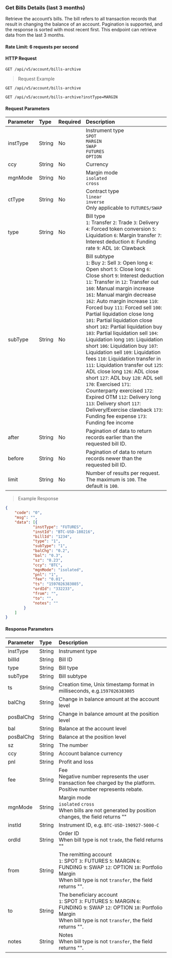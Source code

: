 ### Get Bills Details (last 3 months)

Retrieve the account’s bills. The bill refers to all transaction records that result in changing the balance of an account. Pagination is supported, and the response is sorted with most recent first. This endpoint can retrieve data from the last 3 months.

#### Rate Limit: 6 requests per second 

#### HTTP Request

`GET /api/v5/account/bills-archive`


> Request Example

```wiki
GET /api/v5/account/bills-archive

GET /api/v5/account/bills-archive?instType=MARGIN

```


#### Request Parameters

| Parameter  | Type   | Required | Description                                                         |
| :------ | :----- | :------- | :----------------------------------------------------------- |
| instType | String | No       | Instrument type<br/>`SPOT` <br/>`MARGIN`<br />`SWAP`<br/>`FUTURES` <br/>`OPTION` |
| ccy     | String | No       | Currency                                                 |
| mgnMode | String | No       | Margin mode<br/>`isolated`<br />`cross` |
| ctType | String | No       | Contract type<br />`linear`<br />`inverse`<br />Only applicable to `FUTURES/SWAP` |
| type     | String | No      | Bill type<br>`1`: Transfer `2`: Trade `3`: Delivery `4`: Forced token conversion `5`: Liquidation `6`: Margin transfer `7`: Interest deduction `8`: Funding rate `9`: ADL `10`: Clawback |
| subType  | String | No      | Bill subtype<br>`1`: Buy `2`: Sell `3`: Open long `4`: Open short `5`: Close long `6`: Close short `9`: Interest deduction `11`: Transfer in `12`: Transfer out `160`: Manual margin increase `161`: Manual margin decrease `162`: Auto margin increase `110`: Forced buy `111`: Forced sell `100`: Partial liquidation close long `101`: Partial liquidation close short `102`: Partial liquidation buy `103`: Partial liquidation sell `104`: Liquidation long `105`: Liquidation short `106`: Liquidation buy `107`: Liquidation sell `109`: Liquidation fees `110`: Liquidation transfer in `111`: Liquidation transfer out `125`: ADL close long `126`: ADL close short `127`: ADL buy `128`: ADL sell `170`: Exercised `171`: Counterparty exercised `172`: Expired OTM `112`: Delivery long `113`: Delivery short `117`: Delivery/Exercise clawback `173`: Funding fee expense `173`: Funding fee income |
| after   | String | No       | Pagination of data to return records earlier than the requested bill ID. |
| before  | String | No       | Pagination of data to return records newer than the requested bill ID. |
| limit   | String | No       | Number of results per request. The maximum is `100`. The default is `100`. |


> Example Response

```json
{
	"code": "0",
	"msg": "",
	"data": [{
			"instType": "FUTURES",
			"instId": "BTC-USD-180216",
			"billId": "1234",
			"type": "1",
			"subType": "1",
			"balChg": "0.2",
			"bal": "0.3",
			"sz": "0.23",
			"ccy": "BTC",
			"mgnMode": "isolated",
			"pnl": "1",
			"fee": "0.01",
			"ts": "1597026383085",
			"ordId": "332233",
			"from": "",
			"to": "",
			"notes": ""
		}
	]
}
```

#### Response Parameters

| Parameter | Type   | Description                                                  |
| :-------- | :----- | :----------------------------------------------------------- |
| instType  | String | Instrument type                                              |
| billId    | String | Bill ID                                                      |
| type      | String | Bill type                                                    |
| subType   | String | Bill subtype                                                 |
| ts        | String | Creation time, Unix timestamp format in milliseconds, e.g.`1597026383085` |
| balChg    | String | Change in balance amount at the account level                |
| posBalChg | String | Change in balance amount at the position level               |
| bal       | String | Balance at the account level                                 |
| posBalChg | String | Balance at the position level                                |
| sz        | String | The number                                                   |
| ccy       | String | Account balance currency                                     |
| pnl       | String | Profit and loss                                              |
| fee       | String | Fee<br>Negative number represents the user transaction fee charged by the platform. <br />Positive number represents rebate.  |
| mgnMode   | String | Margin mode<br>`isolated` `cross`<br>When bills are not generated by position changes, the field returns "" |
| instId    | String | Instrument ID, e.g. `BTC-USD-190927-5000-C`                  |
| ordId     | String | Order ID<br />When bill type is not `trade`, the field returns "" |
| from      | String | The remitting account<br>`1`: SPOT  `3`: FUTURES `5`: MARGIN  `6`: FUNDING   `9`: SWAP `12`: OPTION `18`: Portfolio Margin<br>When bill type is not `transfer`, the field returns "". |
| to        | String | The beneficiary account<br>`1`: SPOT  `3`: FUTURES `5`: MARGIN  `6`: FUNDING   `9`: SWAP `12`: OPTION `18`: Portfolio Margin<br>When bill type is not `transfer`, the field returns "". |
| notes     | String | Notes<br>When bill type is not `transfer`, the field returns "". |
